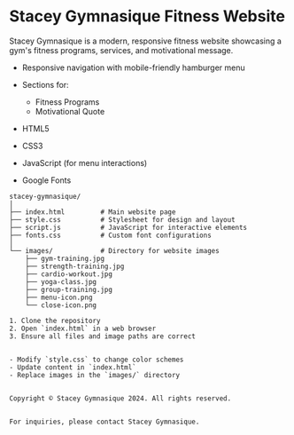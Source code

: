 # Stacey Gymnasique Fitness Website


Stacey Gymnasique is a modern, responsive fitness website showcasing a gym's fitness programs, services, and motivational message.


- Responsive navigation with mobile-friendly hamburger menu
- Sections for:

  - Fitness Programs
  - Motivational Quote

- HTML5
- CSS3
- JavaScript (for menu interactions)
- Google Fonts


```
stacey-gymnasique/
│
├── index.html         # Main website page
├── style.css          # Stylesheet for design and layout
├── script.js          # JavaScript for interactive elements
├── fonts.css          # Custom font configurations
│
└── images/            # Directory for website images
    ├── gym-training.jpg
    ├── strength-training.jpg
    ├── cardio-workout.jpg
    ├── yoga-class.jpg
    ├── group-training.jpg
    ├── menu-icon.png
    └── close-icon.png

1. Clone the repository
2. Open `index.html` in a web browser
3. Ensure all files and image paths are correct


- Modify `style.css` to change color schemes
- Update content in `index.html`
- Replace images in the `images/` directory


Copyright © Stacey Gymnasique 2024. All rights reserved.


For inquiries, please contact Stacey Gymnasique.
